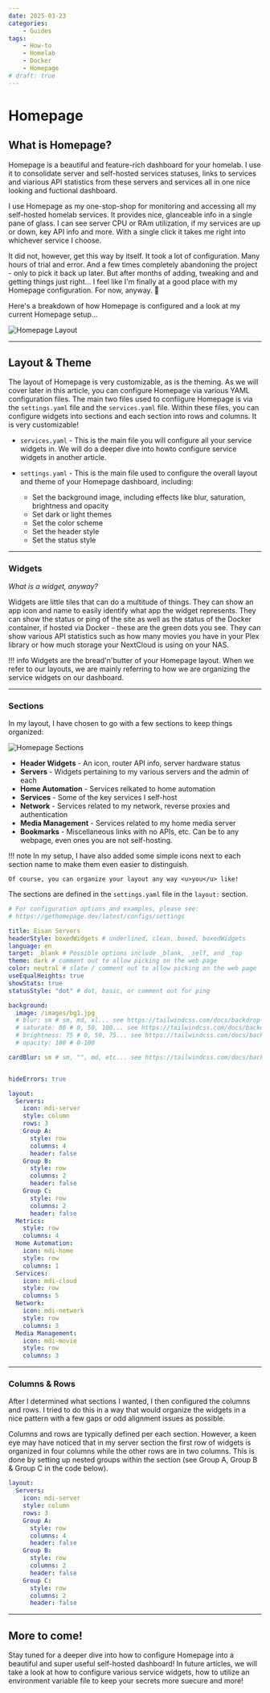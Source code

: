 ```yaml
---
date: 2025-03-23
categories:
    - Guides
tags: 
    - How-to
    - Homelab
    - Docker
    - Homepage
# draft: true
---
```



# Homepage 

## What is Homepage? 
Homepage is a beautiful and feature-rich dashboard for your homelab.  I use it to consolidate server and self-hosted services statuses, links to services and viarious API statistics from these servers and services all in one nice looking and fuctional dashboard. 

I use Homepage as my one-stop-shop for monitoring and accessing all my self-hosted homelab services.  It provides nice, glanceable info in a single pane of glass.  I can see server CPU or RAm utilization, if my services are up or down, key API info and more. With a single click it takes me right into whichever service I choose.  

It did not, however, get this way by itself.  It took a lot of configuration.  Many hours of trial and error.  And a few times completely abandoning the project - only to pick it back up later.  But after months of adding, tweaking and and getting things just right... I feel like I'm finally at a good place with my Homepage configuration.  For now, anyway. 😬

Here's a breakdown of how Homepage is configured and a look at my current Homepage setup... 

![Homepage Layout](homepage_overview.png)


--------
## Layout & Theme

The layout of Homepage is very customizable, as is the theming. As we will cover later in this article, you can configure Homepage via various YAML configuration files.  The main two files used to confiigure Homepage is via the `settings.yaml` file and the `services.yaml` file.  Within these files, you can configure widgets into sections and each section into rows and columns. It is very customizable! 

* `services.yaml` - This is the main file you will configure all your service widgets in.  We will do a deeper dive into howto configure service widgets in another article. 

* `settings.yaml` - This is the main file used to configure the overall layout and theme of your Homepage dashboard, including:  
    * Set the background image, including effects like blur, saturation, brightness and opacity
    * Set dark or light themes
    * Set the color scheme
    * Set the header style
    * Set the status style



--------
### Widgets

*What is a widget, anyway?*

Widgets are little tiles that can  do a multitude of things.  They can show an app icon and name to easily identify what app the widget represents. They can show the status or ping of the site as well as the status of the Docker container, if hosted via Docker - these are the green dots you see. They can show various API statistics such as how many movies you have in your Plex library or how much storage your NextCloud is using on your NAS.  

!!! info
    Widgets are the bread'n'butter of your Homepage layout. When we refer to our layouts, we are mainly referring to how we are organizing the service widgets on our dashboard.  


--------
### Sections

In my layout, I have chosen to go with a few sections to keep things organized: 

![Homepage Sections](homepage_sections.jpg)

* **Header Widgets** - An icon, router API info, server hardware status
* **Servers** - Widgets pertaining to my various servers and the admin of each
* **Home Automation** - Services relkated to home automation
* **Services** - Some of the key services I self-host
* **Network** - Services related to my network, reverse proxies and authentication
* **Media Management** - Services related to my home media server
* **Bookmarks** - Miscellaneous links with no APIs, etc.  Can be to any webpage, even ones you are not self-hosting. 

!!! note
    In my setup, I have also added some simple icons next to each section name to make them even easier to distinguish. 

    Of course, you can organize your layout any way <u>you</u> like!

The sections are defined in the `settings.yaml` file in the `layout:` section. 

```yaml title="settings.yaml"
# For configuration options and examples, please see:
# https://gethomepage.dev/latest/configs/settings

title: Eisan Servers
headerStyle: boxedWidgets # underlined, clean, boxed, boxedWidgets
language: en
target: _blank # Possible options include _blank, _self, and _top
theme: dark # comment out to allow picking on the web page
color: neutral # slate / comment out to allow picking on the web page
useEqualHeights: true
showStats: true
statusStyle: "dot" # dot, basic, or comment out for ping

background: 
  image: /images/bg1.jpg
  # blur: sm # sm, md, xl... see https://tailwindcss.com/docs/backdrop-blur
  # saturate: 80 # 0, 50, 100... see https://tailwindcss.com/docs/backdrop-saturate
  # brightness: 75 # 0, 50, 75... see https://tailwindcss.com/docs/backdrop-brightness
  # opacity: 100 # 0-100

cardBlur: sm # sm, "", md, etc... see https://tailwindcss.com/docs/backdrop-blur  !!!!! cannot use background blur, saturate, brightness or opacity above !!!!!


hideErrors: true

layout:
  Servers:
    icon: mdi-server
    style: column
    rows: 3
    Group A:
      style: row
      columns: 4
      header: false
    Group B:
      style: row
      columns: 2
      header: false
    Group C:
      style: row
      columns: 2
      header: false
  Metrics:
    style: row
    columns: 4
  Home Automation:
    icon: mdi-home
    style: row
    columns: 1
  Services:
    icon: mdi-cloud
    style: row 
    columns: 5
  Network:
    icon: mdi-network
    style: row 
    columns: 3
  Media Management:
    icon: mdi-movie
    style: row 
    columns: 3
```


--------
### Columns & Rows

After I determined what sections I wanted, I then configured the columns and rows.  I tried to do this in a way that would organize the widgets in a nice pattern with a few gaps or odd alignment issues as possible. 

Columns and rows are typically defined per each section.  However, a keen eye may have noticed that in my server section the first row of widgets is organized in four columns while the other rows are in two columns.  This is done by setting up nested groups within the section (see Group A, Group B & Group C in the code below). 

```yaml
layout:
  Servers:
    icon: mdi-server
    style: column
    rows: 3
    Group A:
      style: row
      columns: 4
      header: false
    Group B:
      style: row
      columns: 2
      header: false
    Group C:
      style: row
      columns: 2
      header: false
```


--------
## More to come!

Stay tuned for a deeper dive into how to configure Homepage into a beautiful and super useful self-hosted dashboard! In future articles, we will take a look at how to configure various service widgets, how to utilize an environment variable file to keep your secrets more suecure and more!